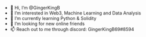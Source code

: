 - 👋 Hi, I’m @GingerKingB
- 👀 I’m interested in Web3, Machine Learning and Data Analysis
- 🌱 I’m currently learning Python & Solidity
- 💞️ I’m looking for new online friends 
- 📫 Reach out to me through discord: GingerKingB69#8594

<!---
GingerKingB/GingerKingB is a ✨ special ✨ repository because its `README.md` (this file) appears on your GitHub profile.
You can click the Preview link to take a look at your changes.
--->
